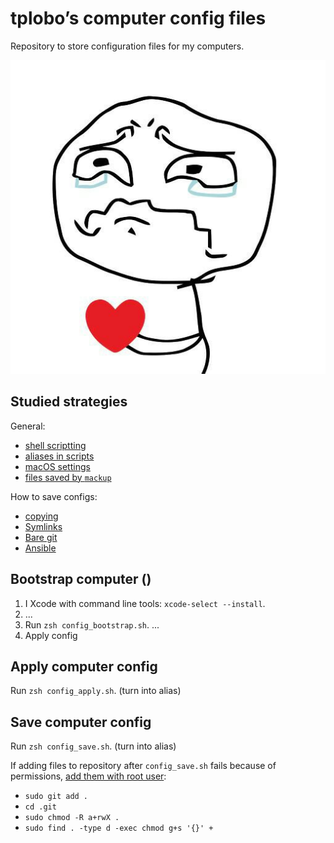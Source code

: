 # tplobo’s computer config files

Repository to store configuration files for my computers.

![Screenshot of my shell prompt](images/sorry.jpg)

## Studied strategies

General:

- [shell scriptting](https://gist.github.com/mrichman/f5c0c6f0c0873392c719265dfd209e12)
- [aliases in scripts](https://unix.stackexchange.com/questions/1496/why-doesnt-my-bash-script-recognize-aliases)
- [macOS settings](https://github.com/tiiiecherle/osx_install_config)
- [files saved by `mackup`](https://github.com/lra/mackup)

How to save configs:

- [copying](https://github.com/mathiasbynens/dotfiles)
- [Symlinks](https://www.youtube.com/watch?v=r_MpUP6aKiQ)
- [Bare git](https://www.atlassian.com/git/tutorials/dotfiles)
- [Ansible](https://www.youtube.com/watch?v=hPPIScBt4Gw)

## Bootstrap computer ()

1. I Xcode with command line tools: `xcode-select --install`.
2. ...
3. Run `zsh config_bootstrap.sh`.
   ...
4. Apply config

## Apply computer config

Run `zsh config_apply.sh`. (turn into alias)

## Save computer config

Run `zsh config_save.sh`. (turn into alias)

If adding files to repository after `config_save.sh` fails because of
permissions, [add them with root user](https://stackoverflow.com/questions/6448242/git-push-error-insufficient-permission-for-adding-an-object-to-repository-datab):

- `sudo git add .`
- `cd .git`
- `sudo chmod -R a+rwX .`
- `sudo find . -type d -exec chmod g+s '{}' +`
